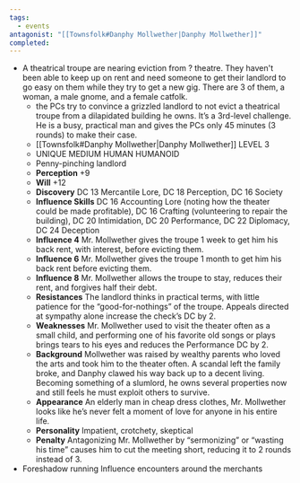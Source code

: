 ```yaml
---
tags:
  - events
antagonist: "[[Townsfolk#Danphy Mollwether|Danphy Mollwether]]"
completed:
---
```

- A theatrical troupe are nearing eviction from ? theatre. They haven't been able to keep up on rent and need someone to get their landlord to go easy on them while they try to get a new gig. There are 3 of them, a woman, a male gnome, and a female catfolk.
	- the PCs try to convince a grizzled landlord to not evict a theatrical troupe from a dilapidated building he owns. It’s a 3rd-level challenge. He is a busy, practical man and gives the PCs only 45 minutes (3 rounds) to make their case. 
	- [[Townsfolk#Danphy Mollwether|Danphy Mollwether]] LEVEL 3 
	- UNIQUE MEDIUM HUMAN HUMANOID 
	- Penny-pinching landlord 
	- **Perception** +9 
	- **Will** +12 
	- **Discovery** DC 13 Mercantile Lore, DC 18 Perception, DC 16 Society 
	- **Influence Skills** DC 16 Accounting Lore (noting how the theater could be made profitable), DC 16 Crafting (volunteering to repair the building), DC 20 Intimidation, DC 20 Performance, DC 22 Diplomacy, DC 24 Deception 
	- **Influence 4** Mr. Mollwether gives the troupe 1 week to get him his back rent, with interest, before evicting them. 
	- **Influence 6** Mr. Mollwether gives the troupe 1 month to get him his back rent before evicting them. 
	- **Influence 8** Mr. Mollwether allows the troupe to stay, reduces their rent, and forgives half their debt. 
	- **Resistances** The landlord thinks in practical terms, with little patience for the “good-for-nothings” of the troupe. Appeals directed at sympathy alone increase the check’s DC by 2. 
	- **Weaknesses** Mr. Mollwether used to visit the theater often as a small child, and performing one of his favorite old songs or plays brings tears to his eyes and reduces the Performance DC by 2. 
	- **Background** Mollwether was raised by wealthy parents who loved the arts and took him to the theater often. A scandal left the family broke, and Danphy clawed his way back up to a decent living. Becoming something of a slumlord, he owns several properties now and still feels he must exploit others to survive. 
	- **Appearance** An elderly man in cheap dress clothes, Mr. Mollwether looks like he’s never felt a moment of love for anyone in his entire life. 
	- **Personality** Impatient, crotchety, skeptical 
	- **Penalty** Antagonizing Mr. Mollwether by “sermonizing” or “wasting his time” causes him to cut the meeting short, reducing it to 2 rounds instead of 3.
- <span data-category='red' data-calendar="Calendar of Golarion" data-date='Sarenith-29-4725' data-name='Influence Encounter'>Foreshadow running Influence encounters around the merchants</span>